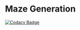 # Maze Generation

[![Codacy Badge](https://app.codacy.com/project/badge/Grade/71a09152bca5466e960c33243bf2bb66)](https://www.codacy.com/gh/AlexValder/Demonomania/dashboard?utm_source=github.com&amp;utm_medium=referral&amp;utm_content=AlexValder/Demonomania&amp;utm_campaign=Badge_Grade)
